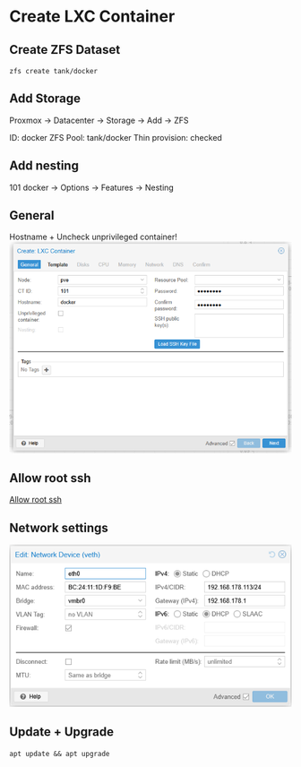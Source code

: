 # Create LXC Container

## Create ZFS Dataset

```shell
zfs create tank/docker
```

## Add Storage

Proxmox -> Datacenter -> Storage -> Add -> ZFS

ID: docker
ZFS Pool: tank/docker
Thin provision: checked

## Add nesting

101 docker -> Options -> Features -> Nesting

## General

Hostname + Uncheck unprivileged container!
![General Image](img/create-lxc-general.png)

## Allow root ssh

[Allow root ssh](../ubuntu/allow-root-ssh.md)

## Network settings

![img.png](img/docker-network-settings.png)

## Update + Upgrade

```shell
apt update && apt upgrade
```


